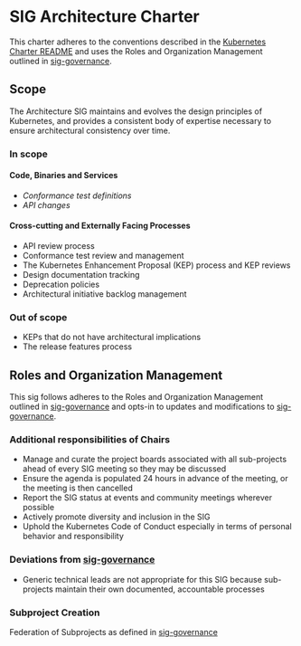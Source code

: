 # SIG Architecture Charter

This charter adheres to the conventions described in the [Kubernetes Charter README] and uses
the Roles and Organization Management outlined in [sig-governance].

## Scope

The Architecture SIG maintains and evolves the design principles of Kubernetes, and provides a consistent body of expertise necessary to ensure architectural consistency over time.

### In scope

#### Code, Binaries and Services

- *Conformance test definitions*
- *API changes*

#### Cross-cutting and Externally Facing Processes

- API review process
- Conformance test review and management
- The Kubernetes Enhancement Proposal (KEP) process and KEP reviews
- Design documentation tracking
- Deprecation policies
- Architectural initiative backlog management

### Out of scope

- KEPs that do not have architectural implications
- The release features process

## Roles and Organization Management

This sig follows adheres to the Roles and Organization Management outlined in [sig-governance]
and opts-in to updates and modifications to [sig-governance].

### Additional responsibilities of Chairs

- Manage and curate the project boards associated with all sub-projects ahead of every SIG meeting so they may be discussed
- Ensure the agenda is populated 24 hours in advance of the meeting, or the meeting is then cancelled
- Report the SIG status at events and community meetings wherever possible
- Actively promote diversity and inclusion in the SIG
- Uphold the Kubernetes Code of Conduct especially in terms of personal behavior and responsibility

### Deviations from [sig-governance]

- Generic technical leads are not appropriate for this SIG because sub-projects maintain their own documented, accountable processes

### Subproject Creation

Federation of Subprojects as defined in [sig-governance]

[sig-governance]: https://github.com/kubernetes/community/blob/master/committee-steering/governance/sig-governance.md
[sig-subprojects]: https://github.com/kubernetes/community/blob/master/sig-architecture/README.md#subprojects
[Kubernetes Charter README]: https://github.com/kubernetes/community/blob/master/committee-steering/governance/README.md
